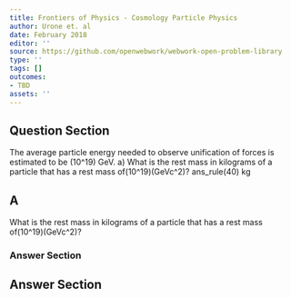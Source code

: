 ```yaml
---
title: Frontiers of Physics - Cosmology Particle Physics
author: Urone et. al
date: February 2018
editor: ''
source: https://github.com/openwebwork/webwork-open-problem-library
type: ''
tags: []
outcomes:
- TBD
assets: ''
---
```


## Question Section 

The average particle energy needed to observe unification of forces is estimated to be
(10^19) GeV. 
a) What is the rest mass in kilograms of a particle that has a rest mass of(10^19)(GeVc^2)? 
ans_rule(40) kg

## A
What is the rest mass in kilograms of a particle that has a rest mass of(10^19)(GeVc^2)? 
### Answer Section


## Answer Section

